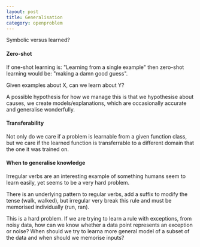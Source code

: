 ```yaml
---
layout: post
title: Generalisation
category: openproblem
---
```


Symbolic versus learned?

#### Zero-shot

If one-shot learning is: "Learning from a single example" then zero-shot learning would be: "making a damn good guess".

Given examples about X, can we learn about Y?

A possible hypothesis for how we manage this is that we hypothesise about causes, we create models/explanations, which are occasionally accurate and generalise wonderfully.

#### Transferability

Not only do we care if a problem is learnable from a given function class, but we care if the learned function is transferrable to a different domain that the one it was trained on.

#### When to generalise knowledge

Irregular verbs are an interesting example of something humans seem to learn easily, yet seems to be a very hard problem.

There is an underlying pattern to regular verbs, add a suffix to modify the tense (walk, walked), but irregular very break this rule and must be memorised individually (run, ran).

This is a hard problem. If we are trying to learn a rule with exceptions, from noisy data, how can we know whether a data point represents an exception or noise? When should we try to learna more general model of a subset of the data and when should we memorise inputs?
